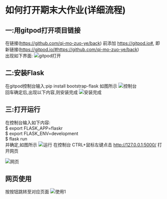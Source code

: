 如何打开期末大作业(详细流程)
============================  
## 一:用gitpod打开项目链接  
在链接(https://github.com/qi-mo-zuo-ye/back) 前添加 https://gitpod.io#, 即新链接(https://gitpod.io/#https://github.com/qi-mo-zuo-ye/back)  
出现如下界面:
![gitpod打开](https://note.youdao.com/yws/api/personal/file/WEB67244d4937d43e0f14134b92c74cf900?method=download&shareKey=e41d71aad8092a794e44f4b5ef8a4d95)

## 二:安装Flask  
在gitpod控制台输入:pip install bootstrap-flask  如图所示
![控制台](https://note.youdao.com/yws/api/personal/file/WEBffa48278e0dca15d46de66f97c00e8f0?method=download&shareKey=4ccb547de3c6708246cbd6cc533e7578)    
回车确定后,出现以下内容,则安装完成
![安装完成](https://note.youdao.com/yws/api/personal/file/WEBa9c947d2a3e0a771d02ac742b04cc223?method=download&shareKey=5ae233f42ea84379c1f08f33b1094986)
## 三:打开运行  
在控制台输入如下内容:   
$ export FLASK_APP=flaskr    
$ export FLASK_ENV=development    
$ flask run   
并确定,如图所示
![运行](https://note.youdao.com/yws/api/personal/file/WEB2a400f7c0a295cf9f38ccdab893fdaa9?method=download&shareKey=ab8aa0f24f6aabf478a36a35959e8170)
在控制台 CTRL+鼠标左键点击 http://127.0.0.1:5000/  打开网页    
    
    
![网页](https://note.youdao.com/yws/api/personal/file/WEB9e18f787e988a2c7bf197eb85941459e?method=download&shareKey=38dac52d88149066a4c1cb9abffa36ad)
## 网页使用     
按按钮跳转至对应页面
![使用1](https://note.youdao.com/yws/api/personal/file/WEBe66558569062b3f3350137f7c44e6141?method=download&shareKey=e9c489e21fa9667331914161d91ba9e6)
